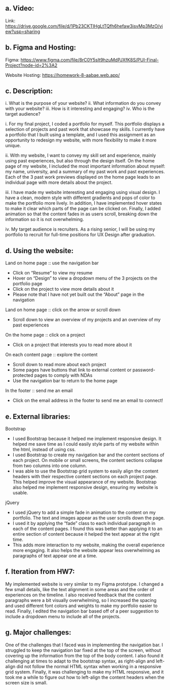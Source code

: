 ## a. Video:
Link: https://drive.google.com/file/d/1Pb23CKTIHgLtTQfh6hefaw3isvMp3MzO/view?usp=sharing


## b. Figma and Hosting:
Figma: https://www.figma.com/file/8rC0Y5sIt9hzuMdPJXfK8S/PUI-Final-Project?node-id=2%3A2

Website Hosting: https://homework-8-aabae.web.app/


## c. Description:
i. What is the purpose of your website?
ii. What information do you convey with your website?
iii. How is it interesting and engaging?
iv. Who is the target audience?

i. For my final project, I coded a portfolio for myself. This portfolio displays a selection of projects and past work that showcase my skills. I currently have a portfolio that I built using a template, and I used this assignment as an opportunity to redesign my website, with more flexibility to make it more unique.

ii. With my website, I want to convey my skill set and experience, mainly using past experiences, but also through the design itself. On the home page of my website, I included the most important information about myself: my name, university, and a summary of my past work and past experiences. Each of the 3 past work previews displayed on the home page leads to an individual page with more details about the project.

iii. I have made my website interesting and engaging using visual design. I have a clean, modern style with different gradients and pops of color to make the portfolio more lively. In addition, I have implemented hover states to make it clear which parts of the page can be clicked on. Finally, I added animation so that the content fades in as users scroll, breaking down the information so it is not overwhelming.

iv. My target audience is recruiters. As a rising senior, I will be using my portfolio to recruit for full-time positions for UX Design after graduation.


## d. Using the website:
Land on home page :: use the navigation bar
* Click on “Resume” to view my resume
* Hover on “Design” to view a dropdown menu of the 3 projects on the portfolio page
* Click on the project to view more details about it
* Please note that I have not yet built out the “About” page in the navigation


Land on home page :: click on the arrow or scroll down
* Scroll down to view an overview of my projects and an overview of my past experiences


On the home page :: click on a project
* Click on a project that interests you to read more about it


On each content page :: explore the content
* Scroll down to read more about each project
* Some pages have buttons that link to external content or password-protected pages to comply with NDAs
* Use the navigation bar to return to the home page


In the footer :: send me an email
* Click on the email address in the footer to send me an email to connect!


## e. External libraries:
Bootstrap
* I used Bootstrap because it helped me implement responsive design. It helped me save time as I could easily style parts of my website within the html, instead of using css.
* I used Bootstrap to create my navigation bar and the content sections of each project. On mobile or small screens, the content sections collapse from two columns into one column.
* I was able to use the Bootstrap grid system to easily align the content headers with their respective content sections on each project page. This helped improve the visual appearance of my website. Bootstrap also helped me implement responsive design, ensuring my website is usable.

jQuery
* I used jQuery to add a simple fade in animation to the content on my portfolio. The text and images appear as the user scrolls down the page.
* I used it by applying the “fade” class to each individual paragraph in each of the content pages. I found this was better than applying it to an entire section of content because it helped the text appear at the right time.
* This adds more interaction to my website, making the overall experience more engaging. It also helps the website appear less overwhelming as paragraphs of text appear one at a time.


## f. Iteration from HW7:
My implemented website is very similar to my Figma prototype. I changed a few small details, like the text alignment in some areas and the order of experiences on the timeline. I also received feedback that the content paragraphs were a bit visually overwhelming, so I increased the spacing and used different font colors and weights to make my portfolio easier to read. Finally, I edited the navigation bar based off of a peer suggestion to include a dropdown menu to include all of the projects.


## g. Major challenges:
One of the challenges that I faced was in implementing the navigation bar. I struggled to keep the navigation bar fixed at the top of the screen, without covering up the information from the top of the body content. I also found it challenging at times to adapt to the bootstrap syntax, as right-align and left-align did not follow the normal HTML syntax when working in a responsive grid system. Finally, it was challenging to make my HTML responsive, and it took me a while to figure out how to left-align the content headers when the screen size is small.

